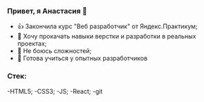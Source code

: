 ### Привет, я Анастасия 👋





- :thumbsup: Закончила курс "Веб разработчик" от Яндекс.Практикум;
- :muscle: Хочу прокачать навыки верстки и разработки в реальных проектах;
- :metal: Не боюсь сложностей;
- :punch: Готова учиться у опытных разработчиков


### Стек:

-HTML5;
-CSS3;
-JS;
-React;
-git

